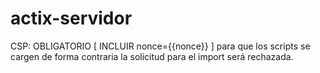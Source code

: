 # actix-servidor


CSP: OBLIGATORIO [ INCLUIR nonce={{nonce}} ] para que los scripts se cargen de forma contraria la solicitud para el import será rechazada.

